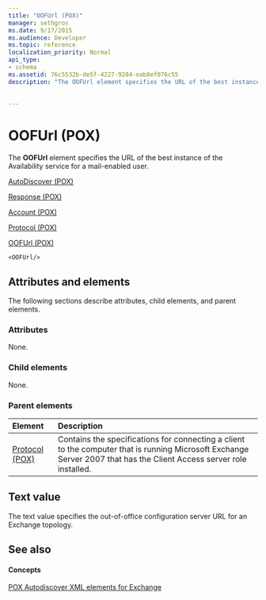 ```yaml
---
title: "OOFUrl (POX)"
manager: sethgros
ms.date: 9/17/2015
ms.audience: Developer
ms.topic: reference
localization_priority: Normal
api_type:
- schema
ms.assetid: 76c5532b-de5f-4227-9284-eab8ef076c55
description: "The OOFUrl element specifies the URL of the best instance of the Availability service for a mail-enabled user."
 
 
---
```


# OOFUrl (POX)

The **OOFUrl** element specifies the URL of the best instance of the Availability service for a mail-enabled user. 
  
[AutoDiscover (POX)](autodiscover-pox.md)
  
[Response (POX)](response-pox.md)
  
[Account (POX)](account-pox.md)
  
[Protocol (POX)](protocol-pox.md)
  
[OOFUrl (POX)](oofurl-pox.md)
  
```
<OOFUrl/>
```

## Attributes and elements

The following sections describe attributes, child elements, and parent elements.
  
### Attributes

None.
  
### Child elements

None.
  
### Parent elements

|**Element**|**Description**|
|:-----|:-----|
|[Protocol (POX)](protocol-pox.md) <br/> |Contains the specifications for connecting a client to the computer that is running Microsoft Exchange Server 2007 that has the Client Access server role installed.  <br/> |
   
## Text value

The text value specifies the out-of-office configuration server URL for an Exchange topology.
  
## See also

#### Concepts

[POX Autodiscover XML elements for Exchange](pox-autodiscover-xml-elements-for-exchange.md)

